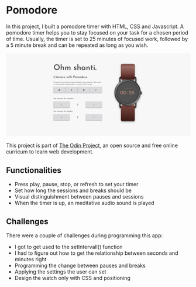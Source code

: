 # Pomodore
In this project, I built a pomodore timer with HTML, CSS and Javascript. A pomodore timer helps you to stay focused on your task for a chosen period of time. Usually, the timer is set to 25 minutes of focused work, followed by a 5 minute break and can be repeated as long as you wish. 

![Screenshot for the pomodore clock](https://raw.githubusercontent.com/ngoc-truong/pomodore/master/images/Screenshot_2020-04-29%20Pantastic%20Pomodore.png)

This project is part of [The Odin Project](https://www.theodinproject.com/courses/web-development-101/lessons/pairing-project),
an open source and free online curricum to learn web development.

## Functionalities
- Press play, pause, stop, or refresh to set your timer
- Set how long the sessions and breaks should be
- Visual distinguishment between pauses and sessions
- When the timer is up, an meditative audio sound is played

## Challenges
There were a couple of challenges during programming this app:
- I got to get used to the setIntervall() function
- I had to figure out how to get the relationship between seconds and minutes right
- Programming the change between pauses and breaks
- Applying the settings the user can set
- Design the watch only with CSS and positioning

